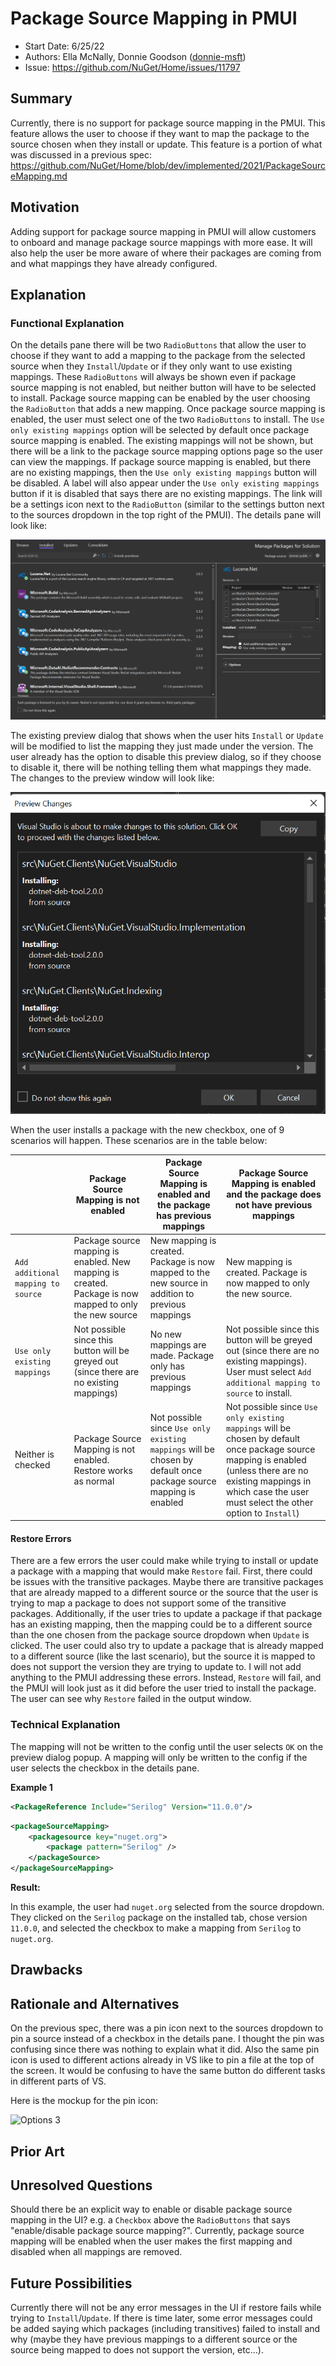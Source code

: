 # Package Source Mapping in PMUI 
* Start Date: 6/25/22
* Authors: Ella McNally, Donnie Goodson ([donnie-msft](https://github.com/donnie-msft))
* Issue: https://github.com/NuGet/Home/issues/11797

## Summary

Currently, there is no support for package source mapping in the PMUI. This feature allows the user to choose if they want to map the package to the source chosen when they install or update. This feature is a portion of what was discussed in a previous spec: https://github.com/NuGet/Home/blob/dev/implemented/2021/PackageSourceMapping.md

## Motivation

Adding support for package source mapping in PMUI will allow customers to onboard and manage package source mappings with more ease. It will also help the user be more aware of where their packages are coming from and what mappings they have already configured.

## Explanation

### Functional Explanation

On the details pane there will be two `RadioButtons` that allow the user to choose if they want to add a mapping to the package from the selected source when they `Install`/`Update` or if they only want to use existing mappings. These `RadioButtons` will always be shown even if package source mapping is not enabled, but neither button will have to be selected to install. Package source mapping can be enabled by the user choosing the `RadioButton` that adds a new mapping. Once package source mapping is enabled, the user must select one of the two `RadioButtons` to install. The `Use only existing mappings` option will be selected by default once package source mapping is enabled. The existing mappings will not be shown, but there will be a link to the package source mapping options page so the user can view the mappings. If package source mapping is enabled, but there are no existing mappings, then the `Use only existing mappings` button will be disabled. A label will also appear under the `Use only existing mappings` button if it is disabled that says there are no existing mappings. The link will be a settings icon next to the `RadioButton` (similar to the settings button next to the sources dropdown in the top right of the PMUI). The details pane will look like:

![PMUI 1](../../meta/resources/PackageSourceMapping/PMUI_details_pane.png)
 
The existing preview dialog that shows when the user hits `Install` or `Update` will be modified to list the mapping they just made under the version. The user already has the option to disable this preview dialog, so if they choose to disable it, there will be nothing telling them what mappings they made. The changes to the preview window will look like:

![PMUI 2](../../meta/resources/PackageSourceMapping/PMUI_preview.png)

When the user installs a package with the new checkbox, one of 9 scenarios will happen. These scenarios are in the table below:

| |Package Source Mapping is not enabled | Package Source Mapping is enabled and the package has previous mappings | Package Source Mapping is enabled and the package does not have previous mappings |
|---|---|---|---|
|`Add additional mapping to source` | Package source mapping is enabled. New mapping is created. Package is now mapped to only the new source| New mapping is created. Package is now mapped to the new source in addition to previous mappings | New mapping is created. Package is now mapped to only the new source.|
|`Use only existing mappings` | Not possible since this button will be greyed out (since there are no existing mappings)| No new mappings are made. Package only has previous mappings| Not possible since this button will be greyed out (since there are no existing mappings). User must select `Add additional mapping to source` to install. |
|Neither is checked| Package Source Mapping is not enabled. Restore works as normal | Not possible since `Use only existing mappings` will be chosen by default once package source mapping is enabled| Not possible since `Use only existing mappings` will be chosen by default once package source mapping is enabled (unless there are no existing mappings in which case the user must select the other option to `Install`)|


#### Restore Errors

There are a few errors the user could make while trying to install or update a package with a mapping that would make `Restore` fail. First, there could be issues with the transitive packages. Maybe there are transitive packages that are already mapped to a different source or the source that the user is trying to map a package to does not support some of the transitive packages. Additionally, if the user tries to update a package if that package has an existing mapping, then the mapping could be to a different source than the one chosen from the package source dropdown when `Update` is clicked. The user could also try to update a package that is already mapped to a different source (like the last scenario), but the source it is mapped to does not support the version they are trying to update to. I will not add anything to the PMUI addressing these errors. Instead, `Restore` will fail, and the PMUI will look just as it did before the user tried to install the package. The user can see why `Restore` failed in the output window. 


### Technical Explanation

The mapping will not be written to the config until the user selects `OK` on the preview dialog popup. A mapping will only be written to the config if the user selects the checkbox in the details pane.

**Example 1** 

```xml
<PackageReference Include="Serilog" Version="11.0.0"/>
```

```xml
<packageSourceMapping>
    <packagesource key="nuget.org">
        <package pattern="Serilog" />
    </packageSource>
</packageSourceMapping>
```

**Result:**

In this example, the user had `nuget.org` selected from the source dropdown. They clicked on the `Serilog` package on the installed tab, chose version `11.0.0`, and selected the checkbox to make a mapping from `Serilog` to `nuget.org`.

## Drawbacks

## Rationale and Alternatives

On the previous spec, there was a pin icon next to the sources dropdown to pin a source instead of a checkbox in the details pane. I thought the pin was confusing since there was nothing to explain what it did. Also the same pin icon is used to different actions already in VS like to pin a file at the top of the screen. It would be confusing to have the same button do different tasks in different parts of VS.

Here is the mockup for the pin icon:

![Options 3](../../meta/resources/PackageSourceMapping/VS.png)

## Prior Art

## Unresolved Questions

Should there be an explicit way to enable or disable package source mapping in the UI? e.g. a `Checkbox` above the `RadioButtons` that says "enable/disable package source mapping?". Currently, package source mapping will be enabled when the user makes the first mapping and disabled when all mappings are removed. 

## Future Possibilities 

Currently there will not be any error messages in the UI if restore fails while trying to `Install`/`Update`. If there is time later, some error messages could be added saying which packages (including transitives) failed to install and why (maybe they have previous mappings to a different source or the source being mapped to does not support the version, etc...).